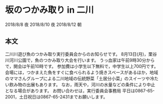 # 坂のつかみ取り in 二川
2018/8/8 夜
2018/8/10 夜
2018/8/12 朝
## 本文
二川川遊び魚のつかみ取り実行委員会からのお知らせです。
8月13日(月)，栗谷川河川公園で，魚のつかみ取り大会を行います。
うっ血家は午前9時30分からで，開会は午前10時です。
参加費は小学生以下無料で，中学生以上700円です。
会場には，つかまえた魚をすぐに食べられるよう焼きスペースがあるほか，地域のママさんグループによる二川地域の伝統野菜「土居分小菜」のスイーツや冷たい飲み物の出展もあります。
なお，雨天や，河川の水量などの条件により中止となる場合があります。
お問い合わせは，実行委員会事務局 平日は0867-65-2001，土日祝日は0867-65-2431までお願いします。
